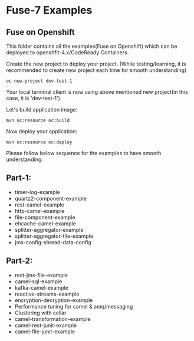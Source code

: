 # Fuse-7 Examples

## Fuse on Openshift

This folder contains all the examples(Fuse on Openshift) which can be deployed to openshfit-4.x/CodeReady Containers.

Create the new project to deploy your project. (While testing/learning, it is recommended to create new project each time for smooth understanding)
	
	oc new-project dev-test-1

Your local terminal client is now using above mentioned new project(in this case, it is 'dev-test-1').

Let's build application image:

	mvn oc:resource oc:build

Now deploy your application:

	mvn oc:resource oc:deploy

Please follow below sequence for the examples to have smooth understanding:

## Part-1:
- timer-log-example
- quartz2-component-example
- rest-camel-example
- http-camel-example
- file-component-example
- ehcache-camel-example
- splitter-aggregator-example
- splitter-aggregator-file-example
- jms-config-shread-data-config

## Part-2:
- rest-jms-file-example
- camel-sql-example
- kafka-camel-example
- reactive-streams-example
- encryption-decryption-example
- Performance tuning for camel & amq/messaging
- Clustering with cellar
- camel-transformation-example
- camel-rest-junit-example
- camel-file-junit-example
